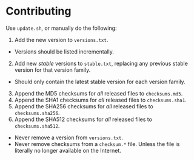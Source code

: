 # Contributing

Use `update.sh`, or manually do the following:

1. Add the new version to `versions.txt`.
  * Versions should be listed incrementally.
2. Add new _stable_ versions to `stable.txt`, replacing any previous stable version for that version family.
  * Should only contain the latest stable version for each version family.
3. Append the MD5 checksums for _all_ released files to `checksums.md5`.
4. Append the SHA1 checksums for _all_ released files to `checksums.sha1`.
5. Append the SHA256 checksums for _all_ released files to `checksums.sha256`.
6. Append the SHA512 checksums for _all_ released files to `checksums.sha512`.

* Never remove a version from `versions.txt`.
* Never remove checksums from a `checksum.*` file. Unless the file is literally
  no longer available on the Internet.
